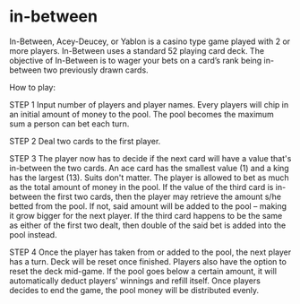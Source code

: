 # in-between

In-Between, Acey-Deucey, or Yablon is a casino type game played with 2 or more players. In-Between uses a standard 52 playing card deck. 
The objective of In-Between is to wager your bets on a card’s rank being in-between two previously drawn cards.

How to play:

STEP 1
Input number of players and player names.
Every players will chip in an initial amount of money to the pool. The pool becomes the maximum sum a person can bet each turn.

STEP 2
Deal two cards to the first player. 

STEP 3
The player now has to decide if the next card will have a value that's in-between the two cards. An ace card has the smallest value (1) and a king has the largest (13). Suits don't matter. 
The player is allowed to bet as much as the total amount of money in the pool. If the value of the third card is in-between the first two cards, then the player may retrieve the amount s/he betted from the pool. If not, said amount will be added to the pool – making it grow bigger for the next player.
If the third card happens to be the same as either of the first two dealt, then double of the said bet is added into the pool instead.

STEP 4
Once the player has taken from or added to the pool, the next player has a turn. 
Deck will be reset once finished. Players also have the option to reset the deck mid-game.
If the pool goes below a certain amount, it will automatically deduct players' winnings and refill itself.
Once players decides to end the game, the pool money will be distributed evenly.